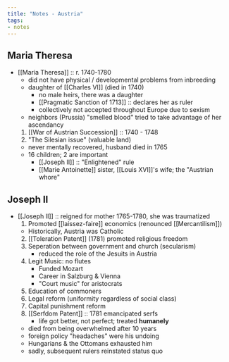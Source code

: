 ```yaml
---
title: "Notes - Austria"
tags:
- notes
---
```

## Maria Theresa
- [[Maria Theresa]] :: r. 1740-1780
	- did not have physical / developmental problems from inbreeding
	- daughter of [[Charles VI]] (died in 1740)
		- no male heirs, there was a daughter
		- [[Pragmatic Sanction of 1713]] :: declares her as ruler
		- collectively not accepted throughout Europe due to sexism
	- neighbors (Prussia) "smelled blood" tried to take advantage of her ascendancy
	1. [[War of Austrian Succession]] :: 1740 - 1748
	2. "The Silesian issue" (valuable land)
	- never mentally recovered, husband died in 1765
	- 16 children; 2 are important
		- [[Joseph II]] :: "Enlightened" rule
		- [[Marie Antoinette]] sister, [[Louis XVI]]'s wife; the "Austrian whore"
## Joseph II
- [[Joseph II]] :: reigned for mother 1765-1780, she was traumatized
	1. Promoted [[laissez-faire]] economics (renounced [[Mercantilism]])
	- Historically, Austria was Catholic
	2. [[Toleration Patent]] (1781) promoted religious freedom
	3. Seperation between government and church (secularism)
		- reduced the role of the Jesuits in Austria
	4. Legit Music: no flutes
		- Funded Mozart
		- Career in Salzburg & Vienna
		- "Court music" for aristocrats
	5. Education of commoners
	6. Legal reform (uniformity regardless of social class)
	7. Capital punishment reform
	8. [[Serfdom Patent]] :: 1781 emancipated serfs
		- life got better, not perfect; treated **humanely**
	- died from being overwhelmed after 10 years
	- foreign policy "headaches" were his undoing
	- Hungarians & the Ottomans exhausted him
	- sadly, subsequent rulers reinstated status quo
